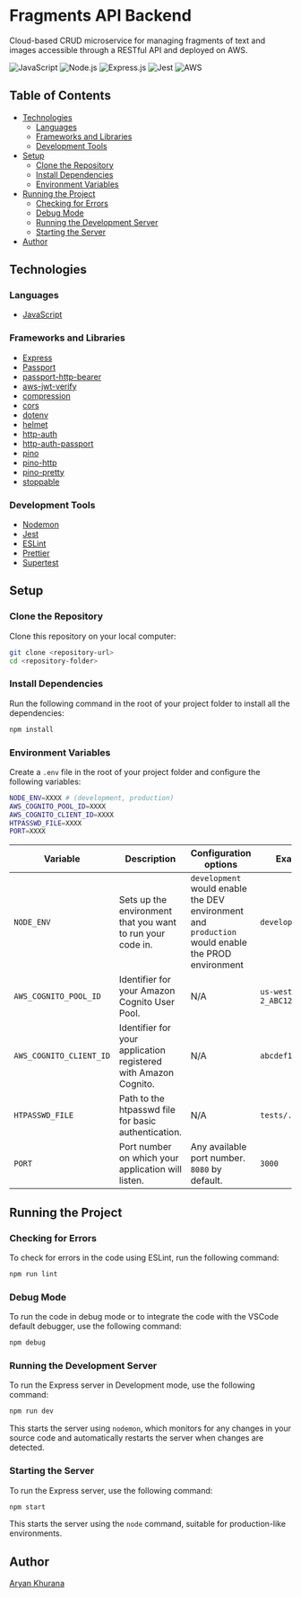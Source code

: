 # Fragments API Backend

Cloud-based CRUD microservice for managing fragments of text and images accessible through a RESTful API and deployed on AWS.

![JavaScript](https://img.shields.io/badge/JavaScript-F7DF1E?style=for-the-badge&logo=javascript&logoColor=black)
![Node.js](https://img.shields.io/badge/Node.js-339933?style=for-the-badge&logo=node.js&logoColor=white)
![Express.js](https://img.shields.io/badge/Express.js-000000?style=for-the-badge&logo=express&logoColor=white)
![Jest](https://img.shields.io/badge/Jest-C21325?style=for-the-badge&logo=jest&logoColor=white)
![AWS](https://img.shields.io/badge/AWS-232F3E?style=for-the-badge&logo=amazon-aws&logoColor=white)

## Table of Contents

- [Technologies](#technologies)
  - [Languages](#languages)
  - [Frameworks and Libraries](#frameworks-and-libraries)
  - [Development Tools](#development-tools)
- [Setup](#setup)
  - [Clone the Repository](#clone-the-repository)
  - [Install Dependencies](#install-dependencies)
  - [Environment Variables](#environment-variables)
- [Running the Project](#running-the-project)
  - [Checking for Errors](#checking-for-errors)
  - [Debug Mode](#debug-mode)
  - [Running the Development Server](#running-the-development-server)
  - [Starting the Server](#starting-the-server)
- [Author](#author)

## Technologies

### Languages

- [JavaScript](https://developer.mozilla.org/en-US/docs/Web/JavaScript)

### Frameworks and Libraries

- [Express](https://expressjs.com/)
- [Passport](http://www.passportjs.org/)
- [passport-http-bearer](http://www.passportjs.org/packages/passport-http-bearer/)
- [aws-jwt-verify](https://github.com/awslabs/aws-jwt-verify)
- [compression](https://www.npmjs.com/package/compression)
- [cors](https://www.npmjs.com/package/cors)
- [dotenv](https://www.npmjs.com/package/dotenv)
- [helmet](https://helmetjs.github.io/)
- [http-auth](https://www.npmjs.com/package/http-auth)
- [http-auth-passport](https://www.npmjs.com/package/http-auth-passport)
- [pino](https://getpino.io/)
- [pino-http](https://github.com/pinojs/pino-http)
- [pino-pretty](https://github.com/pinojs/pino-pretty)
- [stoppable](https://www.npmjs.com/package/stoppable)

### Development Tools

- [Nodemon](https://nodemon.io/)
- [Jest](https://jestjs.io/)
- [ESLint](https://eslint.org/)
- [Prettier](https://prettier.io/)
- [Supertest](https://github.com/visionmedia/supertest)

## Setup

### Clone the Repository

Clone this repository on your local computer:

```bash
git clone <repository-url>
cd <repository-folder>
```

### Install Dependencies

Run the following command in the root of your project folder to install all the dependencies:

```bash
npm install
```

### Environment Variables

Create a `.env` file in the root of your project folder and configure the following variables:

```bash
NODE_ENV=XXXX # (development, production)
AWS_COGNITO_POOL_ID=XXXX
AWS_COGNITO_CLIENT_ID=XXXX
HTPASSWD_FILE=XXXX
PORT=XXXX
```

| Variable                | Description                                                     | Configuration options                                                                             | Example            |
| ----------------------- | --------------------------------------------------------------- | ------------------------------------------------------------------------------------------------- | ------------------ |
| `NODE_ENV`              | Sets up the environment that you want to run your code in.      | `development` would enable the DEV environment and `production` would enable the PROD environment | `development`      |
| `AWS_COGNITO_POOL_ID`   | Identifier for your Amazon Cognito User Pool.                   | N/A                                                                                              | `us-west-2_ABC123` |
| `AWS_COGNITO_CLIENT_ID` | Identifier for your application registered with Amazon Cognito. | N/A                                                                                              | `abcdef123456`     |
| `HTPASSWD_FILE`         | Path to the htpasswd file for basic authentication.             | N/A                                                                                               | `tests/.htpasswd`  |
| `PORT`                  | Port number on which your application will listen.              | Any available port number. `8080` by default.                                                     | `3000`             |

## Running the Project

### Checking for Errors

To check for errors in the code using ESLint, run the following command:

```bash
npm run lint
```

### Debug Mode

To run the code in debug mode or to integrate the code with the VSCode default debugger, use the following command:

```bash
npm debug
```

### Running the Development Server

To run the Express server in Development mode, use the following command:

```bash
npm run dev
```

This starts the server using `nodemon`, which monitors for any changes in your source code and automatically restarts the server when changes are detected.

### Starting the Server

To run the Express server, use the following command:

```bash
npm start
```

This starts the server using the `node` command, suitable for production-like environments.

## Author

[Aryan Khurana](https://github.com/AryanK1511)
